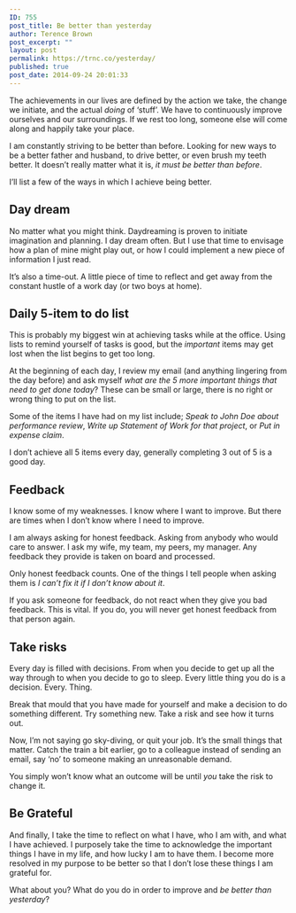 ```yaml
---
ID: 755
post_title: Be better than yesterday
author: Terence Brown
post_excerpt: ""
layout: post
permalink: https://trnc.co/yesterday/
published: true
post_date: 2014-09-24 20:01:33
---
```

The achievements in our lives are defined by the action we take, the change we initiate, and the actual <em>doing</em> of ‘stuff’. We have to continuously improve ourselves and our surroundings. If we rest too long, someone else will come along and happily take your place.

I am constantly striving to be better than before. Looking for new ways to be a better father and husband, to drive better, or even brush my teeth better. It doesn’t really matter what it is, <em>it must be better than before</em>.

I’ll list a few of the ways in which I achieve being better.

<h2>Day dream</h2>

No matter what you might think. Daydreaming is proven to initiate imagination and planning. I day dream often. But I use that time to envisage how a plan of mine might play out, or how I could implement a new piece of information I just read.

It’s also a time-out. A little piece of time to reflect and get away from the constant hustle of a work day (or two boys at home).

<h2>Daily 5-item to do list</h2>

This is probably my biggest win at achieving tasks while at the office. Using lists to remind yourself of tasks is good, but the <em>important</em> items may get lost when the list begins to get too long.

At the beginning of each day, I review my email (and anything lingering from the day before) and ask myself <em>what are the 5 more important things that need to get done today</em>? These can be small or large, there is no right or wrong thing to put on the list.

Some of the items I have had on my list include; <em>Speak to John Doe about performance review</em>, <em>Write up Statement of Work for that project</em>, or <em>Put in expense claim</em>.

I don’t achieve all 5 items every day, generally completing 3 out of 5 is a good day.

<h2>Feedback</h2>

I know some of my weaknesses. I know where I want to improve. But there are times when I don’t know where I need to improve.

I am always asking for honest feedback. Asking from anybody who would care to answer. I ask my wife, my team, my peers, my manager. Any feedback they provide is taken on board and processed.

Only honest feedback counts. One of the things I tell people when asking them is <em>I can’t fix it if I don’t know about it</em>.

If you ask someone for feedback, do not react when they give you bad feedback. This is vital. If you do, you will never get honest feedback from that person again.

<h2>Take risks</h2>

Every day is filled with decisions. From when you decide to get up all the way through to when you decide to go to sleep. Every little thing you do is a decision. Every. Thing.

Break that mould that you have made for yourself and make a decision to do something different. Try something new. Take a risk and see how it turns out.

Now, I’m not saying go sky-diving, or quit your job. It’s the small things that matter. Catch the train a bit earlier, go to a colleague instead of sending an email, say ‘no’ to someone making an unreasonable demand.

You simply won’t know what an outcome will be until <em>you</em> take the risk to change it.

<h2>Be Grateful</h2>

And finally, I take the time to reflect on what I have, who I am with, and what I have achieved. I purposely take the time to acknowledge the important things I have in my life, and how lucky I am to have them. I become more resolved in my purpose to be better so that I don’t lose these things I am grateful for.

What about you? What do you do in order to improve and <em>be better than yesterday</em>?